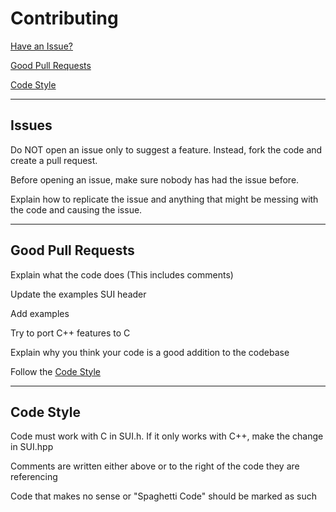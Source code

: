 # Contributing

[Have an Issue?](#Issues)

[Good Pull Requests](#Good-Pull-Requests)

[Code Style](#Code-Style)

---

## Issues

Do NOT open an issue only to suggest a feature. Instead, fork the code and create a pull request.

Before opening an issue, make sure nobody has had the issue before.

Explain how to replicate the issue and anything that might be messing with the code and causing the issue.

---

## Good Pull Requests

Explain what the code does (This includes comments)

Update the examples SUI header

Add examples

Try to port C++ features to C

Explain why you think your code is a good addition to the codebase

Follow the [Code Style](#Code-Style)

---

## Code Style

Code must work with C in SUI.h. If it only works with C++, make the change in SUI.hpp

Comments are written either above or to the right of the code they are referencing

Code that makes no sense or "Spaghetti Code" should be marked as such
